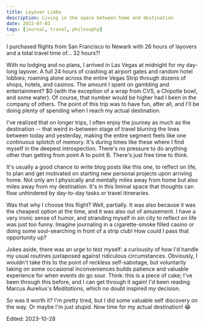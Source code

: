 ```yaml
---
title: Layover Limbo
description: Living in the space between home and destination
date: 2022-07-03
tags: [journal, travel, philosophy]
---
```


I purchased flights from San Francisco to Newark with 26 hours of layovers and
a total travel time of... 32 hours?!

With no lodging and no plans, I arrived in Las Vegas at midnight for my
day-long layover. A full 24 hours of crashing at airport gates and random
hotel lobbies; roaming alone across the entire Vegas Strip through dozens of
shops, hotels, and casinos. The amount I spent on gambling and entertainment?
$0 (with the exception of a wrap from CVS, a Chipotle bowl, and some water).
Of course, that number would be higher had I been in the company of others.
The point of this trip was to have fun, after all, and I'll be doing plenty of
spending when I reach my actual destination.

I've realized that on longer trips, I often enjoy the journey as much as the
destination -- that weird in-between stage of travel blurring the lines
between today and yesterday, making the entire segment feels like one
continuous splotch of memory. It's during times like these where I find myself
in the deepest introspection. There's no pressure to do anything other than
getting from point A to point B. There's just free time to think.

It's usually a good chance to write blog posts like this one, to reflect on
life, to plan and get motivated on starting new personal projects upon
arriving home. Not only am I physically and mentally miles away from home
but also miles away from my destination. It's in this liminal space that
thoughts can flow unhindered by day-to-day tasks or travel itineraries.

Was that why I choose this flight? Well, partially. It was also because it
was the cheapest option at the time, and it was also out of amusement. I have
a very ironic sense of humor, and stranding myself in sin city to reflect on
life was just too funny. Imagine journaling in a cigarette-smoke filled
casino or doing some soul-searching in front of a strip club! How could I pass
that opportunity up?

Jokes aside, there was an urge to test myself: a curiousity of how I'd handle
my usual routines juxtaposed against ridiculous circumstances. Obviously, I
wouldn't take this to the point of reckless self-sabotage, but voluntarily
taking on some occasional inconveniences builds patience and valuable
experience for when events do go sour. Think: this is a piece of cake; I've
been through this before, and I can get through it again! I'd been reading
Marcus Aurelius's _Meditations_, which no doubt inspired my decision.

So was it worth it? I'm pretty tired, but I did some valuable self discovery
on the way. Or maybe I'm just stupid. Now time for my actual destination! 😂

Edited: 2023-10-28
